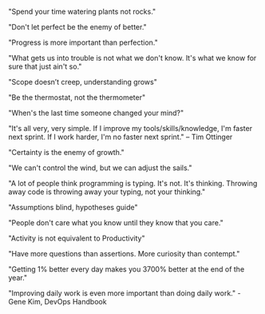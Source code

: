 "Spend your time watering plants not rocks."

"Don't let perfect be the enemy of better."

"Progress is more important than perfection."

"What gets us into trouble is not what we don't know. It's what we know for sure that just ain't so."

"Scope doesn’t creep, understanding grows"

"Be the thermostat, not the thermometer"

"When's the last time someone changed your mind?"

"It's all very, very simple. If I improve my tools/skills/knowledge, I'm faster next sprint. If I work harder, I'm no faster next sprint." – Tim Ottinger

"Certainty is the enemy of growth."

"We can't control the wind, but we can adjust the sails."

"A lot of people think programming is typing. It's not. It's thinking. Throwing away code is throwing away your typing, not your thinking."

"Assumptions blind, hypotheses guide"

"People don't care what you know until they know that you care."

"Activity is not equivalent to Productivity"

"Have more questions than assertions. More curiosity than contempt."

"Getting 1% better every day makes you 3700% better at the end of the year."

"Improving daily work is even more important than doing daily work." - Gene Kim, DevOps Handbook
